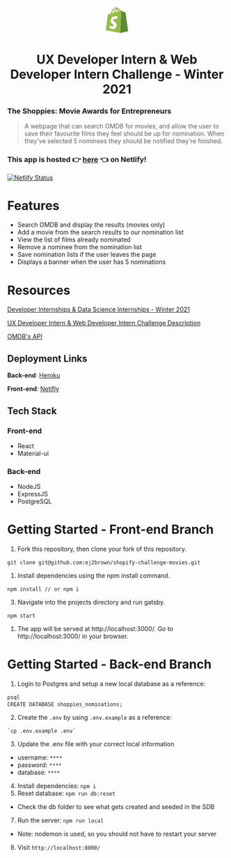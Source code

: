 <p align="center">
  <a href="https://www.shopify.com/">
    <img alt="Shopify" src="./public/images/shopify-challenge-movies.jpeg" width="60" />
  </a>
</p>
<h1 align="center">
UX Developer Intern & Web Developer Intern Challenge - Winter 2021
</h1>

### The Shoppies: Movie Awards for Entrepreneurs

> A webpage that can search OMDB for movies, and allow the user to save their favourite films they feel should be up for nomination. When they've selected 5 nominees they should be notified they're finished.

### This app is hosted 👉 [here](https://shoppies-nominations-challenge.netlify.app) 👈 on Netlify! 

[![Netlify Status](https://api.netlify.com/api/v1/badges/24065bd4-6c73-4bbc-8c56-c818ea8e3bf0/deploy-status)](https://app.netlify.com/sites/shoppies-nominations-challenge/deploys)


# Features
- Search OMDB and display the results (movies only)
- Add a movie from the search results to our nomination list
- View the list of films already nominated
- Remove a nominee from the nomination list
- Save nomination lists if the user leaves the page
- Displays a banner when the user has 5 nominations

# Resources

[Developer Internships & Data Science Internships - Winter 2021](https://www.shopify.com/careers/developer-internships-data-science-internships-winter-2021-826aeb)

[UX Developer Intern & Web Developer Intern Challenge Description](https://docs.google.com/document/d/1AZO0BZwn1Aogj4f3PDNe1mhq8pKsXZxtrG--EIbP_-w/edit#heading=h.31w9woubunro)

[OMDB's API](http://www.omdbapi.com/apikey.aspx)

## Deployment Links

**Back-end**: [Heroku](https://shoppies-nominations-challenge.herokuapp.com)

**Front-end**: [Netifly](https://shoppies-nominations-challenge.netlify.app)

## Tech Stack

### Front-end
 - React
 - Material-ui

### Back-end
- NodeJS
- ExpressJS
- PostgreSQL

# Getting Started - Front-end Branch

1. Fork this repository, then clone your fork of this repository.

```shell 
git clone git@github.com:ej2brown/shopify-challenge-movies.git
```

1. Install dependencies using the npm install command.
```shell 
npm install // or npm i
```
3. Navigate into the projects directory and run gatsby.

```shell 
npm start
```
1. The app will be served at http://localhost:3000/. Go to http://localhost:3000/ in your browser.

# Getting Started - Back-end Branch
1. Login to Postgres and setup a new local database as a reference:
```shell 
psql
CREATE DATABASE shoppies_nominations;
``` 

2. Create the `.env` by using `.env.example` as a reference: 
```shell 
`cp .env.example .env`
``` 
3. Update the .env file with your correct local information 
  - username: `****` 
  - password: `****` 
  - database: `****`
4. Install dependencies: `npm i`
5. Reset database: `npm run db:reset`
  - Check the db folder to see what gets created and seeded in the SDB
7. Run the server: `npm run local`
  - Note: nodemon is used, so you should not have to restart your server
8. Visit `http://localhost:8000/`
